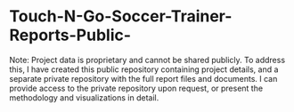 # Touch-N-Go-Soccer-Trainer-Reports-Public-




Note: Project data is proprietary and cannot be shared publicly. To address this, I have created this public repository containing project details, and a separate private repository with the full report files and documents. I can provide access to the private repository upon request, or present the methodology and visualizations in detail.
